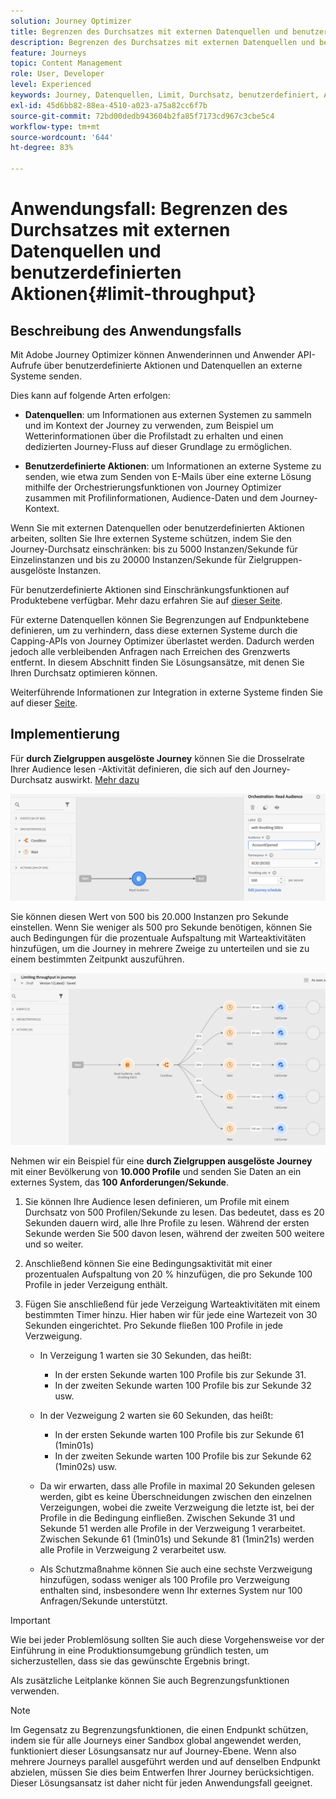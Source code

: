```yaml
---
solution: Journey Optimizer
title: Begrenzen des Durchsatzes mit externen Datenquellen und benutzerdefinierten Aktionen
description: Begrenzen des Durchsatzes mit externen Datenquellen und benutzerdefinierten Aktionen
feature: Journeys
topic: Content Management
role: User, Developer
level: Experienced
keywords: Journey, Datenquellen, Limit, Durchsatz, benutzerdefiniert, Aktionen
exl-id: 45d6bb82-88ea-4510-a023-a75a82cc6f7b
source-git-commit: 72bd00dedb943604b2fa85f7173cd967c3cbe5c4
workflow-type: tm+mt
source-wordcount: '644'
ht-degree: 83%

---
```


# Anwendungsfall: Begrenzen des Durchsatzes mit externen Datenquellen und benutzerdefinierten Aktionen{#limit-throughput}

## Beschreibung des Anwendungsfalls

Mit Adobe Journey Optimizer können Anwenderinnen und Anwender API-Aufrufe über benutzerdefinierte Aktionen und Datenquellen an externe Systeme senden.

Dies kann auf folgende Arten erfolgen:

* **Datenquellen**: um Informationen aus externen Systemen zu sammeln und im Kontext der Journey zu verwenden, zum Beispiel um Wetterinformationen über die Profilstadt zu erhalten und einen dedizierten Journey-Fluss auf dieser Grundlage zu ermöglichen.

* **Benutzerdefinierte Aktionen**: um Informationen an externe Systeme zu senden, wie etwa zum Senden von E-Mails über eine externe Lösung mithilfe der Orchestrierungsfunktionen von Journey Optimizer zusammen mit Profilinformationen, Audience-Daten und dem Journey-Kontext.

Wenn Sie mit externen Datenquellen oder benutzerdefinierten Aktionen arbeiten, sollten Sie Ihre externen Systeme schützen, indem Sie den Journey-Durchsatz einschränken: bis zu 5000 Instanzen/Sekunde für Einzelinstanzen und bis zu 20000 Instanzen/Sekunde für Zielgruppen-ausgelöste Instanzen.

Für benutzerdefinierte Aktionen sind Einschränkungsfunktionen auf Produktebene verfügbar. Mehr dazu erfahren Sie auf [dieser Seite](../configuration/external-systems.md#capping).

Für externe Datenquellen können Sie Begrenzungen auf Endpunktebene definieren, um zu verhindern, dass diese externen Systeme durch die Capping-APIs von Journey Optimizer überlastet werden. Dadurch werden jedoch alle verbleibenden Anfragen nach Erreichen des Grenzwerts entfernt. In diesem Abschnitt finden Sie Lösungsansätze, mit denen Sie Ihren Durchsatz optimieren können.

Weiterführende Informationen zur Integration in externe Systeme finden Sie auf dieser [Seite](../configuration/external-systems.md).

## Implementierung

Für **durch Zielgruppen ausgelöste Journey** können Sie die Drosselrate Ihrer Audience lesen -Aktivität definieren, die sich auf den Journey-Durchsatz auswirkt.  [Mehr dazu](../building-journeys/read-audience.md)

![](assets/limit-throughput-1.png)

Sie können diesen Wert von 500 bis 20.000 Instanzen pro Sekunde einstellen. Wenn Sie weniger als 500 pro Sekunde benötigen, können Sie auch Bedingungen für die prozentuale Aufspaltung mit Warteaktivitäten hinzufügen, um die Journey in mehrere Zweige zu unterteilen und sie zu einem bestimmten Zeitpunkt auszuführen.

![](assets/limit-throughput-2.png)

Nehmen wir ein Beispiel für eine **durch Zielgruppen ausgelöste Journey** mit einer Bevölkerung von **10.000 Profile** und senden Sie Daten an ein externes System, das **100 Anforderungen/Sekunde**.

1. Sie können Ihre Audience lesen definieren, um Profile mit einem Durchsatz von 500 Profilen/Sekunde zu lesen. Das bedeutet, dass es 20 Sekunden dauern wird, alle Ihre Profile zu lesen. Während der ersten Sekunde werden Sie 500 davon lesen, während der zweiten 500 weitere und so weiter.

1. Anschließend können Sie eine Bedingungsaktivität mit einer prozentualen Aufspaltung von 20 % hinzufügen, die pro Sekunde 100 Profile in jeder Verzeigung enthält.

1. Fügen Sie anschließend für jede Verzeigung Warteaktivitäten mit einem bestimmten Timer hinzu. Hier haben wir für jede eine Wartezeit von 30 Sekunden eingerichtet. Pro Sekunde fließen 100 Profile in jede Verzweigung.

   * In Verzeigung 1 warten sie 30 Sekunden, das heißt:
      * In der ersten Sekunde warten 100 Profile bis zur Sekunde 31.
      * In der zweiten Sekunde warten 100 Profile bis zur Sekunde 32 usw.

   * In der Vezweigung 2 warten sie 60 Sekunden, das heißt:
      * In der ersten Sekunde warten 100 Profile bis zur Sekunde 61 (1min01s)
      * In der zweiten Sekunde warten 100 Profile bis zur Sekunde 62 (1min02s) usw.

   * Da wir erwarten, dass alle Profile in maximal 20 Sekunden gelesen werden, gibt es keine Überschneidungen zwischen den einzelnen Verzeigungen, wobei die zweite Verzweigung die letzte ist, bei der Profile in die Bedingung einfließen. Zwischen Sekunde 31 und Sekunde 51 werden alle Profile in der Verzweigung 1 verarbeitet. Zwischen Sekunde 61 (1min01s) und Sekunde 81 (1min21s) werden alle Profile in Verzweigung 2 verarbeitet usw.

   * Als Schutzmaßnahme können Sie auch eine sechste Verzweigung hinzufügen, sodass weniger als 100 Profile pro Verzweigung enthalten sind, insbesondere wenn Ihr externes System nur 100 Anfragen/Sekunde unterstützt.

>[!IMPORTANT]
>
>Wie bei jeder Problemlösung sollten Sie auch diese Vorgehensweise vor der Einführung in eine Produktionsumgebung gründlich testen, um sicherzustellen, dass sie das gewünschte Ergebnis bringt.

Als zusätzliche Leitplanke können Sie auch Begrenzungsfunktionen verwenden.

>[!NOTE]
>
>Im Gegensatz zu Begrenzungsfunktionen, die einen Endpunkt schützen, indem sie für alle Journeys einer Sandbox global angewendet werden, funktioniert dieser Lösungsansatz nur auf Journey-Ebene. Wenn also mehrere Journeys parallel ausgeführt werden und auf denselben Endpunkt abzielen, müssen Sie dies beim Entwerfen Ihrer Journey berücksichtigen. Dieser Lösungsansatz ist daher nicht für jeden Anwendungsfall geeignet.
